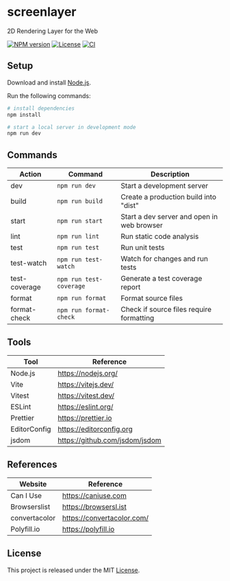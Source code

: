 # screenlayer

2D Rendering Layer for the Web

[![NPM version][npm-badge]][npm-url]
[![License][license-badge]][license-url]
[![CI][ci-badge]][ci-url]

## Setup

Download and install [Node.js](https://nodejs.org/en/download/).

Run the following commands:

```bash
# install dependencies
npm install

# start a local server in development mode
npm run dev
```

## Commands

| Action        | Command                 | Description                                |
| ------------- | ----------------------- | ------------------------------------------ |
| dev           | `npm run dev`           | Start a development server                 |
| build         | `npm run build`         | Create a production build into "dist"      |
| start         | `npm run start`         | Start a dev server and open in web browser |
| lint          | `npm run lint`          | Run static code analysis                   |
| test          | `npm run test`          | Run unit tests                             |
| test-watch    | `npm run test-watch`    | Watch for changes and run tests            |
| test-coverage | `npm run test-coverage` | Generate a test coverage report            |
| format        | `npm run format`        | Format source files                        |
| format-check  | `npm run format-check`  | Check if source files require formatting   |

## Tools

| Tool         | Reference                      |
| ------------ | ------------------------------ |
| Node.js      | https://nodejs.org/            |
| Vite         | https://vitejs.dev/            |
| Vitest       | https://vitest.dev/            |
| ESLint       | https://eslint.org/            |
| Prettier     | https://prettier.io            |
| EditorConfig | https://editorconfig.org       |
| jsdom        | https://github.com/jsdom/jsdom |

## References

| Website       | Reference                  |
| ------------- | -------------------------- |
| Can I Use     | https://caniuse.com        |
| Browserslist  | https://browsersl.ist      |
| convertacolor | https://convertacolor.com/ |
| Polyfill.io   | https://polyfill.io        |

## License

This project is released under the MIT [License](LICENSE).

[ci-badge]: https://github.com/epreston/screenlayer/actions/workflows/ci.yml/badge.svg
[ci-url]: https://github.com/epreston/screenlayer/actions
[npm-badge]: https://img.shields.io/npm/v/screenlayer
[npm-url]: https://www.npmjs.com/package/screenlayer
[license-badge]: https://img.shields.io/npm/l/screenlayer.svg?cacheSeconds=2592000
[license-url]: LICENSE
